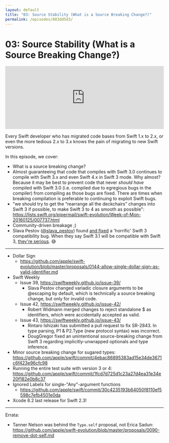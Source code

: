 ```yaml
---
layout: default
title: "03: Source Stability (What is a Source Breaking Change?)"
permalink: /episodes/083dd5d3/
---
```


# 03: Source Stability (What is a Source Breaking Change?)

<iframe frameBorder="0" height="200px" scrolling="no" seamless src="https://player.simplecast.com/666053de-af16-4453-bbe1-0c3f1c434846" width="100%"></iframe>

Every Swift developer who has migrated code bases from Swift 1.x to 2.x, or even the more tedious 2.x to 3.x knows the pain of migrating to new Swift versions.

In this episode, we cover:

- What is a source breaking change?
- Almost guaranteeing that code that compiles with Swift 3.0 continues to compile with Swift 3.x and even Swift 4.x in Swift 3 mode. Why almost? Because it may be best to prevent code that never _should have_ compiled with Swift 3.0 (i.e. compiled due to egregious bugs in the compiler) from compiling as those bugs are fixed. There are times when breaking compilation is preferable to continuing to exploit Swift bugs.
- "we should try to get the “rearrange all the deckchairs” changes into Swift 3 if possible, to make Swift 3 to 4 as smooth as possible": https://lists.swift.org/pipermail/swift-evolution/Week-of-Mon-20160125/007737.html
- Community-driven breakage ;)
- Slava Pestov ([@slava_pestov](https://twitter.com/slava_pestov)) found [and fixed](https://github.com/apple/swift/commit/30c4235193b64050f8110ef5598c7efb4501e0da) a 'horrific' Swift 3 compatibility bug. When they say Swift 3.1 will be compatible with Swift 3, [they're serious](https://twitter.com/jckarter/status/809134772786036736). 😅

---

* Dollar Sign
    * https://github.com/apple/swift-evolution/blob/master/proposals/0144-allow-single-dollar-sign-as-valid-identifier.md
* Swift Weekly
    * Issue 39, https://swiftweekly.github.io/issue-39/
        * Slava Pestov changed variadic closure arguments to be @escaping by default, which is technically a source breaking change, but only for invalid code. 
    * Issue 42, https://swiftweekly.github.io/issue-42/
        * Robert Widmann merged changes to reject standalone $ as identifiers, which were accidentally accepted as valid. 
    * Issue 43, https://swiftweekly.github.io/issue-43/
        * Rintaro Ishizaki has submitted a pull request to fix SR-2843. In type parsing, P1 & P2.Type (new protocol syntax) was incorrect. 
        * DougGregor fixed an unintentional source-breaking change from Swift 3 regarding implicitly-unwrapped optionals and type inference.
* Minor source breaking change for sugared types: https://github.com/apple/swift/commit/4ebac86895383ad15e34de3671c6f423e96cfc98
* Running the entire test suite with version 3 or 4: https://github.com/apple/swift/commit/1fcd7d725d1c23a27d4ea31e34e20f182e0b8c37
* Ignored Labels for single-"Any"-argument functions
    * https://github.com/apple/swift/commit/30c4235193b64050f8110ef5598c7efb4501e0da
* Xcode 8.2 last release for Swift 2.3!

---

Errata:

- Tanner Nelson was behind the `Type.self` proposal, not Erica Sadun: https://github.com/apple/swift-evolution/blob/master/proposals/0090-remove-dot-self.md
